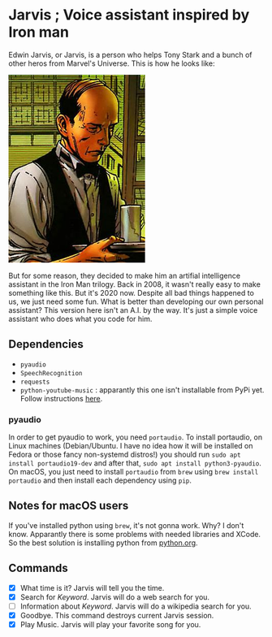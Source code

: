 # Jarvis ; Voice assistant inspired by Iron man

Edwin Jarvis, or Jarvis, is a person who helps Tony Stark and a bunch of other heros from Marvel's Universe. This is how he looks like: 

![Edwin Jarvis](Edwin_Jarvis.jpg) 

But for some reason, they decided to make him an artifial intelligence assistant in the Iron Man trilogy. Back in 2008, it wasn't really easy to make something like this. But it's 2020 now. Despite all bad things happened to us, we just need some fun. What is better than developing our own personal assistant? This version here isn't an A.I. by the way. It's just a simple voice assistant who does what you code for him. 

## Dependencies

* `pyaudio` 
* `SpeechRecognition`
* `requests`
* `python-youtube-music` : apparantly this one isn't installable from PyPi yet. Follow instructions [here](https://github.com/tombulled/python-youtube-music). 

### pyaudio 

In order to get pyaudio to work, you need `portaudio`. To install portaudio, on Linux machines (Debian/Ubuntu. I have no idea how it will be installed on Fedora or those fancy non-systemd distros!) you should run `sudo apt install portaudio19-dev` and after that, `sudo apt install python3-pyaudio`. On macOS, you just need to install `portaudio` from `brew` using `brew install portaudio` and then install each dependency using `pip`. 

## Notes for macOS users 

If you've installed python using `brew`, it's not gonna work. Why? I don't know. Apparantly there is some problems with needed libraries and XCode. So the best solution is installing python from [python.org](http://python.org/). 

## Commands 

- [x] What time is it? Jarvis will tell you the time. 
- [x] Search for _Keyword_. Jarvis will do a web search for you. 
- [ ] Information about _Keyword_. Jarvis will do a wikipedia search for you. 
- [x] Goodbye. This command destroys current Jarvis session.
- [x] Play Music. Jarvis will play your favorite song for you.